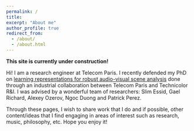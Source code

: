 ```yaml
---
permalink: /
title:
excerpt: "About me"
author_profile: true
redirect_from: 
  - /about/
  - /about.html
---
```


**This site is currently under construction!**

Hi! I am a research engineer at Telecom Paris. I recently defended my PhD on [learning representations for robust audio-visual scene analysis](https://pastel.archives-ouvertes.fr/tel-02115465) done through an industrial collaboration between Telecom Paris and Technicolor R&I. I was advised by a wonderful team of researchers: Slim Essid, Gael Richard, Alexey Ozerov, Ngoc Duong and Patrick Perez. 

Through these pages, I wish to share work that I do and if possible, other content/ideas that I find engaging in areas of interest such as research, music, philosophy, etc. Hope you enjoy it!
